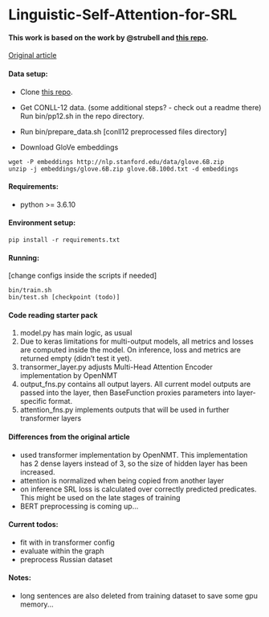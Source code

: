 # Linguistic-Self-Attention-for-SRL

#### This work is based on the work by @strubell and [this repo](https://github.com/strubell/LISA). 

[Original article](https://arxiv.org/abs/1804.08199)


#### Data setup:

- Clone [this repo](https://github.com/iesl/conll2012-preprocess-parsing/tree/master/bin).

- Get CONLL-12 data. (some additional steps? - check out a readme there) Run bin/pp12.sh in the repo directory.

- Run bin/prepare_data.sh [conll12 preprocessed files directory] 

- Download GloVe embeddings
```
wget -P embeddings http://nlp.stanford.edu/data/glove.6B.zip
unzip -j embeddings/glove.6B.zip glove.6B.100d.txt -d embeddings
```

#### Requirements:

- python >= 3.6.10


#### Environment setup:

```
pip install -r requirements.txt
```

#### Running:

[change configs inside the scripts if needed]
```
bin/train.sh
bin/test.sh [checkpoint (todo)]
```

#### Code reading starter pack
1. model.py has main logic, as usual
2. Due to keras limitations for multi-output models, all metrics and
losses are computed inside the model.
On inference, loss and metrics are returned empty (didn’t test it yet).
3. transormer_layer.py adjusts Multi-Head Attention Encoder
implementation by OpenNMT
4. output_fns.py contains all output layers. All current model
outputs are passed into the layer, then BaseFunction proxies
parameters into layer-specific format.
5. attention_fns.py implements outputs that will be used in
further transformer layers


#### Differences from the original article
- used transformer implementation by OpenNMT. This implementation has
2 dense layers instead of 3, so the size of hidden layer has been
increased. 
- attention is normalized when being copied from another layer
- on inference SRL loss is calculated over correctly predicted predicates.
This might be used on the late stages of training
- BERT preprocessing is coming up...

#### Current todos:
- fit with in transformer config
- evaluate within the graph
- preprocess Russian dataset

#### Notes:
- long sentences are also deleted from training dataset to save some gpu memory...